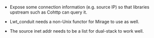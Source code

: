 - Expose some connection information (e.g. source IP) so that
  libraries upstream such as Cohttp can query it.

- Lwt_conduit needs a non-Unix functor for Mirage to use as well.

- The source inet addr needs to be a list for dual-stack to work well.
